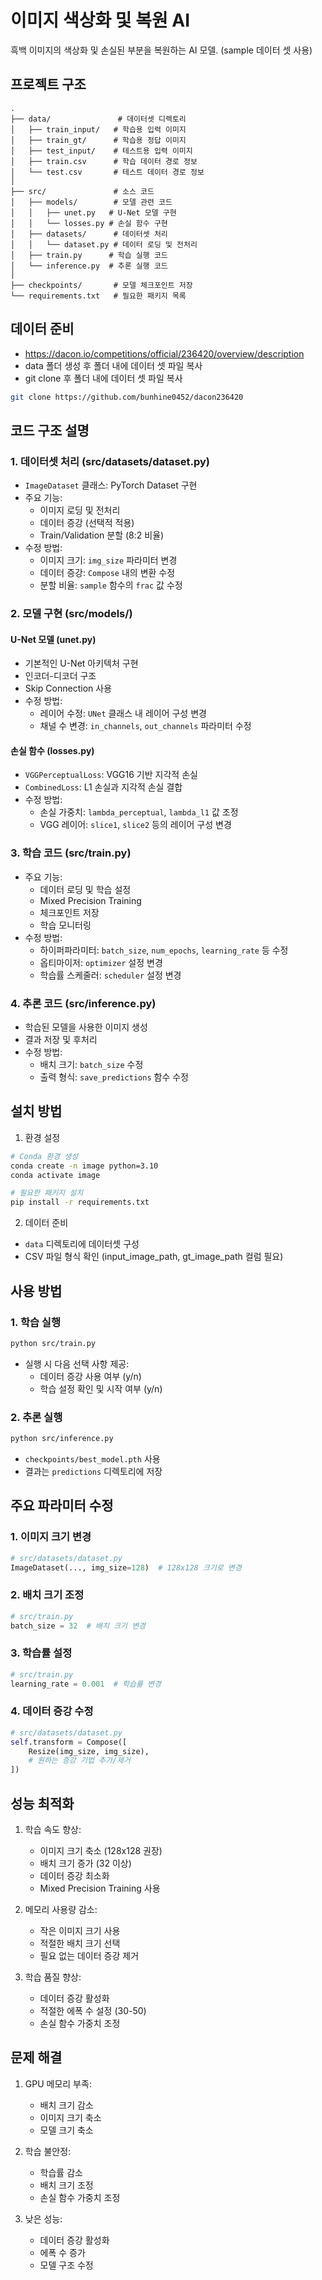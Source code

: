 
# 이미지 색상화 및 복원 AI

흑백 이미지의 색상화 및 손실된 부분을 복원하는 AI 모델. (sample 데이터 셋 사용)

## 프로젝트 구조
```
.
├── data/               # 데이터셋 디렉토리
│   ├── train_input/   # 학습용 입력 이미지
│   ├── train_gt/      # 학습용 정답 이미지
│   ├── test_input/    # 테스트용 입력 이미지
│   ├── train.csv      # 학습 데이터 경로 정보
│   └── test.csv       # 테스트 데이터 경로 정보
│
├── src/               # 소스 코드
│   ├── models/        # 모델 관련 코드
│   │   ├── unet.py   # U-Net 모델 구현 
│   │   └── losses.py # 손실 함수 구현
│   ├── datasets/      # 데이터셋 처리
│   │   └── dataset.py # 데이터 로딩 및 전처리
│   ├── train.py      # 학습 실행 코드
│   └── inference.py  # 추론 실행 코드
│
├── checkpoints/       # 모델 체크포인트 저장
└── requirements.txt   # 필요한 패키지 목록
```
## 데이터 준비
- https://dacon.io/competitions/official/236420/overview/description
- data 폴더 생성 후 폴더 내에 데이터 셋 파일 복사
- git clone 후 폴더 내에 데이터 셋 파일 복사
```bash
git clone https://github.com/bunhine0452/dacon236420
```


## 코드 구조 설명

### 1. 데이터셋 처리 (src/datasets/dataset.py)
- `ImageDataset` 클래스: PyTorch Dataset 구현
- 주요 기능:
  - 이미지 로딩 및 전처리
  - 데이터 증강 (선택적 적용)
  - Train/Validation 분할 (8:2 비율)
- 수정 방법:
  - 이미지 크기: `img_size` 파라미터 변경
  - 데이터 증강: `Compose` 내의 변환 수정
  - 분할 비율: `sample` 함수의 `frac` 값 수정

### 2. 모델 구현 (src/models/)

#### U-Net 모델 (unet.py)
- 기본적인 U-Net 아키텍처 구현
- 인코더-디코더 구조
- Skip Connection 사용
- 수정 방법:
  - 레이어 수정: `UNet` 클래스 내 레이어 구성 변경
  - 채널 수 변경: `in_channels`, `out_channels` 파라미터 수정

#### 손실 함수 (losses.py)
- `VGGPerceptualLoss`: VGG16 기반 지각적 손실
- `CombinedLoss`: L1 손실과 지각적 손실 결합
- 수정 방법:
  - 손실 가중치: `lambda_perceptual`, `lambda_l1` 값 조정
  - VGG 레이어: `slice1`, `slice2` 등의 레이어 구성 변경

### 3. 학습 코드 (src/train.py)
- 주요 기능:
  - 데이터 로딩 및 학습 설정
  - Mixed Precision Training
  - 체크포인트 저장
  - 학습 모니터링
- 수정 방법:
  - 하이퍼파라미터: `batch_size`, `num_epochs`, `learning_rate` 등 수정
  - 옵티마이저: `optimizer` 설정 변경
  - 학습률 스케줄러: `scheduler` 설정 변경

### 4. 추론 코드 (src/inference.py)
- 학습된 모델을 사용한 이미지 생성
- 결과 저장 및 후처리
- 수정 방법:
  - 배치 크기: `batch_size` 수정
  - 출력 형식: `save_predictions` 함수 수정

## 설치 방법

1. 환경 설정
```bash
# Conda 환경 생성
conda create -n image python=3.10
conda activate image

# 필요한 패키지 설치
pip install -r requirements.txt
```

2. 데이터 준비
- `data` 디렉토리에 데이터셋 구성
- CSV 파일 형식 확인 (input_image_path, gt_image_path 컬럼 필요)

## 사용 방법

### 1. 학습 실행
```bash
python src/train.py
```
- 실행 시 다음 선택 사항 제공:
  - 데이터 증강 사용 여부 (y/n)
  - 학습 설정 확인 및 시작 여부 (y/n)

### 2. 추론 실행
```bash
python src/inference.py
```
- `checkpoints/best_model.pth` 사용
- 결과는 `predictions` 디렉토리에 저장

## 주요 파라미터 수정

### 1. 이미지 크기 변경
```python
# src/datasets/dataset.py
ImageDataset(..., img_size=128)  # 128x128 크기로 변경
```

### 2. 배치 크기 조정
```python
# src/train.py
batch_size = 32  # 배치 크기 변경
```

### 3. 학습률 설정
```python
# src/train.py
learning_rate = 0.001  # 학습률 변경
```

### 4. 데이터 증강 수정
```python
# src/datasets/dataset.py
self.transform = Compose([
    Resize(img_size, img_size),
    # 원하는 증강 기법 추가/제거
])
```

## 성능 최적화

1. 학습 속도 향상:
   - 이미지 크기 축소 (128x128 권장)
   - 배치 크기 증가 (32 이상)
   - 데이터 증강 최소화
   - Mixed Precision Training 사용

2. 메모리 사용량 감소:
   - 작은 이미지 크기 사용
   - 적절한 배치 크기 선택
   - 필요 없는 데이터 증강 제거

3. 학습 품질 향상:
   - 데이터 증강 활성화
   - 적절한 에폭 수 설정 (30-50)
   - 손실 함수 가중치 조정

## 문제 해결

1. GPU 메모리 부족:
   - 배치 크기 감소
   - 이미지 크기 축소
   - 모델 크기 축소

2. 학습 불안정:
   - 학습률 감소
   - 배치 크기 조정
   - 손실 함수 가중치 조정

3. 낮은 성능:
   - 데이터 증강 활성화
   - 에폭 수 증가
   - 모델 구조 수정